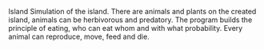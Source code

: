 Island 
Simulation of the island. There are animals and plants on the created island, animals can be herbivorous and predatory.
The program builds the principle of eating, who can eat whom and with what probability.
Every animal can reproduce, move, feed and die.
